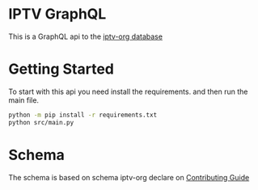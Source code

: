 # IPTV GraphQL
This is a GraphQL api to the [iptv-org database](https://github.com/iptv-org/database)

# Getting Started
To start with this api you need install the requirements.
and then run the main file.
```bash
python -m pip install -r requirements.txt
python src/main.py
```

# Schema
The schema is based on schema iptv-org declare on [Contributing Guide](https://github.com/iptv-org/database/blob/master/CONTRIBUTING.md)
